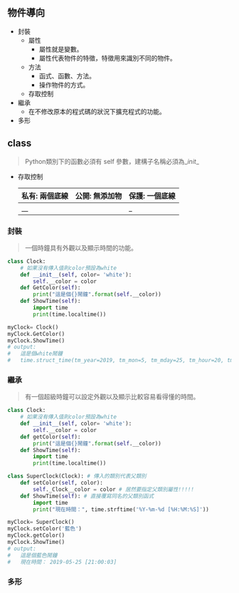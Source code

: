 ## 物件導向

- 封裝
	- 屬性
		- 屬性就是變數。
		- 屬性代表物件的特徵，特徵用來識別不同的物件。
	- 方法
		- 函式、函數、方法。
		- 操作物件的方式。
	- 存取控制
- 繼承
	- 在不修改原本的程式碼的狀況下擴充程式的功能。
- 多形

## class

> Python類別下的函數必須有 self 參數，建構子名稱必須為\__init__

- 存取控制

	| 私有: 兩個底線 | 公開: 無添加物 | 保護: 一個底線 |
	| -------------- | -------------- | -------------- |
	| \__            |                | _              |

### 封裝

> 一個時鐘具有外觀以及顯示時間的功能。

```python
class Clock:
    # 如果沒有傳入值則color預設為white
    def __init__(self, color= 'white'): 
    	self.__color = color
    def GetColor(self):
        print("這是個{}鬧鐘".format(self.__color))
    def ShowTime(self):
        import time
        print(time.localtime())

myClock= Clock()
myClock.GetColor()
myClock.ShowTime()
# output:
#	這是個white鬧鐘
#	time.struct_time(tm_year=2019, tm_mon=5, tm_mday=25, tm_hour=20, tm_min=47, tm_sec=22, tm_wday=5, tm_yday=145, tm_isdst=0)
```

### 繼承

> 有一個超級時鐘可以設定外觀以及顯示比較容易看得懂的時間。

```python
class Clock:
    # 如果沒有傳入值則color預設為white
    def __init__(self, color= 'white'): 
    	self.__color = color
    def getColor(self):
        print("這是個{}鬧鐘".format(self.__color))
    def ShowTime(self):
        import time
        print(time.localtime())

class SuperClock(Clock): # 傳入的類別代表父類別
    def setColor(self, color):
        self._Clock__color = color # 居然要指定父類別屬性!!!!!
    def ShowTime(self): # 直接覆寫同名的父類別函式
        import time
        print("現在時間：", time.strftime('%Y-%m-%d [%H:%M:%S]'))

myClock= SuperClock()
myClock.setColor('藍色')
myClock.getColor()
myClock.ShowTime()
# output:
#	這是個藍色鬧鐘
#	現在時間： 2019-05-25 [21:00:03]
```

### 多形